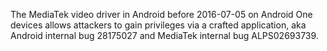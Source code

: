 The MediaTek video driver in Android before 2016-07-05 on Android One devices allows attackers to gain privileges via a crafted application, aka Android internal bug 28175027 and MediaTek internal bug ALPS02693739.
